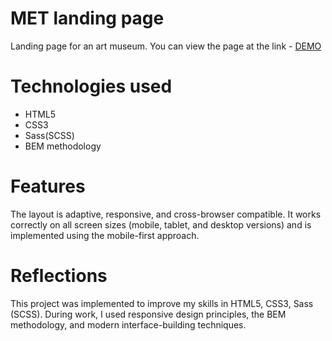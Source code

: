 # MET landing page
Landing page for an art museum. You can view the page at the link - [DEMO](https://georgesavostikov.github.io/Museum_page_1/)
# Technologies used
* HTML5
* CSS3
* Sass(SCSS)
* BEM methodology
# Features
The layout is adaptive, responsive, and cross-browser compatible. It works correctly on all screen sizes (mobile, tablet, and desktop versions) and is implemented using the mobile-first approach.
# Reflections
This project was implemented to improve my skills in HTML5, CSS3, Sass (SCSS). During work, I used responsive design principles, the BEM methodology, and modern interface-building techniques.
